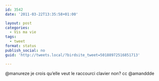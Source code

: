 ```yaml
---
id: 3542
date: '2011-03-22T13:35:58+01:00'

layout: post
categories:
  - Vis ma vie
tags:
  - tweet
format: status
publish_social: no
guid: 'http://tweets.local/?birdsite_tweet=50188972516851713'

---
```


@manureze je crois qu’elle veut le raccourci clavier non? cc @amanddde